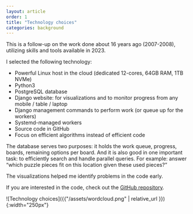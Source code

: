 ```yaml
---
layout: article
order: 1
title: "Technology choices"
categories: background
---
```

This is a follow-up on the work done about 16 years ago (2007-2008), utilizing skills and tools available in 2023.

I selected the following technology:
- Powerful Linux host in the cloud (dedicated 12-cores, 64GB RAM, 1TB NVMe)
- Python3
- PostgreSQL database
- Django website: for visualizations and to monitor progress from any mobile / table / laptop
- Django management commands to perform work (or queue up for the workers)
- Systemd-managed workers
- Source code in GitHub
- Focus on efficient algorithms instead of efficient code

The database serves two purposes: it holds the work queue, progress, boards, remaining options per board.
And it is also good in one important task: to efficiently search and handle parallel queries.
For example: answer “which puzzle pieces fit on this location given these used pieces?”

The visualizations helped me identify problems in the code early.

If you are interested in the code, check out the [GitHub repository](https://github.com/RamonvdW/e2solver23).

![Technology choices]({{"/assets/wordcloud.png" | relative_url }}){:width="250px"}
